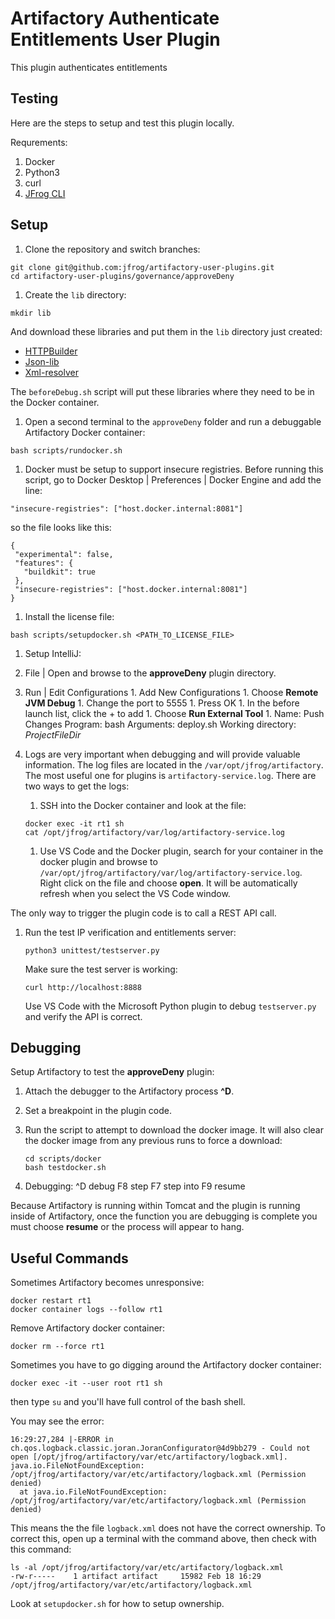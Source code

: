 Artifactory Authenticate Entitlements User Plugin
=======================================

This plugin authenticates entitlements

Testing
---------------------

Here are the steps to setup and test this plugin locally.

Requrements:
  1. Docker
  1. Python3
  1. curl
  1. [JFrog CLI](https://jfrog.com/getcli/)


Setup
---------------------
1. Clone the repository and switch branches:

  ```
  git clone git@github.com:jfrog/artifactory-user-plugins.git
  cd artifactory-user-plugins/governance/approveDeny
  ```

1. Create the ``lib`` directory:

  ```
  mkdir lib
  ```

  And download these libraries and put them in the ``lib`` directory just created:

  * [HTTPBuilder](https://bintray.com/bintray/jcenter/org.codehaus.groovy.modules.http-builder%3Ahttp-builder/_latestVersion)
  * [Json-lib](https://bintray.com/bintray/jcenter/net.sf.json-lib%3Ajson-lib/_latestVersion)
  * [Xml-resolver](https://bintray.com/bintray/jcenter/xml-resolver%3Axml-resolver/_latestVersion)

  The ``beforeDebug.sh`` script will put these libraries where they need to be in the Docker container.

1. Open a second terminal to the ``approveDeny`` folder and run a debuggable Artifactory Docker container:

  ```
  bash scripts/rundocker.sh
  ```

1. Docker must be setup to support insecure registries. Before running this
script, go to Docker Desktop | Preferences | Docker Engine
and add the line:

  ```
  "insecure-registries": ["host.docker.internal:8081"]
  ```

  so the file looks like this:

  ```
  {
   "experimental": false,
   "features": {
     "buildkit": true
   },
   "insecure-registries": ["host.docker.internal:8081"]
  }
  ```

1. Install the license file:

  ```
  bash scripts/setupdocker.sh <PATH_TO_LICENSE_FILE>
  ```

1. Setup IntelliJ:

  1. File | Open and browse to the **approveDeny** plugin directory.
  1. Run | Edit Configurations
    1. Add New Configurations
    1. Choose **Remote JVM Debug**
    1. Change the port to 5555
    1. Press OK
    1. In the before launch list, click the + to add
    1. Choose **Run External Tool**
    1. Name: Push Changes
      Program: bash
      Arguments: deploy.sh
      Working directory: $ProjectFileDir$

1. Logs are very important when debugging and will provide valuable information.
The log files are located in the ``/var/opt/jfrog/artifactory``. The most useful
one for plugins is ``artifactory-service.log``. There are two ways to get the logs:

    1. SSH into the Docker container and look at the file:
      ```
      docker exec -it rt1 sh
      cat /opt/jfrog/artifactory/var/log/artifactory-service.log
      ```

    1. Use VS Code and the Docker plugin, search for your container in the docker
    plugin and browse to ``/var/opt/jfrog/artifactory/var/log/artifactory-service.log``.
    Right click on the file and choose **open**. It will be automatically refresh
    when you select the VS Code window.

The only way to trigger the plugin code is to call a REST API call.

1. Run the test IP verification and entitlements server:

    ```
    python3 unittest/testserver.py
    ```
    Make sure the test server is working:

      ```
      curl http://localhost:8888
      ```

    Use VS Code with the Microsoft Python plugin to debug ``testserver.py`` and
    verify the API is correct.

Debugging
---------------------

Setup Artifactory to test the **approveDeny** plugin:

1. Attach the debugger to the Artifactory process **^D**.
1. Set a breakpoint in the plugin code.
1. Run the script to attempt to download the docker image. It will also
clear the docker image from any previous runs to force a download:

    ```
    cd scripts/docker
    bash testdocker.sh
    ```

1. Debugging:
  ^D debug
  F8 step
  F7 step into
  F9 resume

  Because Artifactory is running within Tomcat and the plugin is running inside of
  Artifactory, once the function you are debugging is complete you must choose **resume**
  or the process will appear to hang.


Useful Commands
---------------------

Sometimes Artifactory becomes unresponsive:

  ```
  docker restart rt1
  docker container logs --follow rt1
  ```

Remove Artifactory docker container:

  ```
  docker rm --force rt1
  ```

Sometimes you have to go digging around the Artifactory docker container:

  ```
  docker exec -it --user root rt1 sh
  ```

  then type ``su`` and you'll have full control of the bash shell.

You may see the error:

  ```
  16:29:27,284 |-ERROR in ch.qos.logback.classic.joran.JoranConfigurator@4d9bb279 - Could not open [/opt/jfrog/artifactory/var/etc/artifactory/logback.xml]. java.io.FileNotFoundException: /opt/jfrog/artifactory/var/etc/artifactory/logback.xml (Permission denied)
	at java.io.FileNotFoundException: /opt/jfrog/artifactory/var/etc/artifactory/logback.xml (Permission denied)
  ```

  This means the the file ``logback.xml`` does not have the correct ownership.
  To correct this, open up a terminal with the command above, then check with
  this command:

  ```
  ls -al /opt/jfrog/artifactory/var/etc/artifactory/logback.xml
  -rw-r-----    1 artifact artifact     15982 Feb 18 16:29 /opt/jfrog/artifactory/var/etc/artifactory/logback.xml
  ```

  Look at ``setupdocker.sh`` for how to setup ownership.
